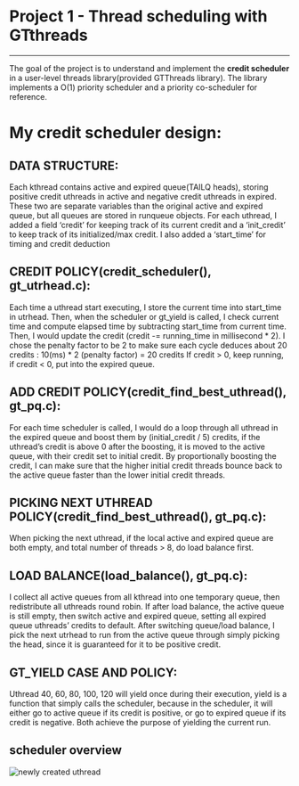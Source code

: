 # Project 1 - Thread scheduling with GTthreads

------

The goal of the project is to understand and implement the **credit scheduler** in a user-level threads library(provided GTThreads library).
The library implements a O(1) priority scheduler and a priority co-scheduler for reference.

# My credit scheduler design: 

## DATA STRUCTURE: 

Each kthread contains active and expired queue(TAILQ heads), storing positive credit uthreads in active and negative credit uthreads in expired. These two are separate variables than the original active and expired queue, but all queues are stored in runqueue objects. 
For each uthread, I added a field ‘credit’ for keeping track of its current credit and a ‘init_credit’ to keep track of its initialized/max credit. I also added a ‘start_time’ for timing and credit deduction

## CREDIT POLICY(credit_scheduler(), gt_utrhead.c): 

Each time a uthread start executing, I store the current time into start_time in utrhead. Then, when the scheduler or gt_yield is called, I check current time and compute elapsed time by subtracting start_time from current time. Then, I would update the credit (credit -= running_time in millisecond * 2).
I chose the penalty factor to be 2 to make sure each cycle deduces about 20 credits : 10(ms) * 2 (penalty factor) = 20 credits
If credit > 0, keep running, if credit < 0, put into the expired queue.

## ADD CREDIT POLICY(credit_find_best_uthread(), gt_pq.c): 

For each time scheduler is called, I would do a loop through all uthread in the expired queue and boost them by (initial_credit / 5) credits, if the uthread’s credit is above 0 after the boosting, it is moved to the active queue, with their credit set to initial credit. By proportionally boosting the credit, I can make sure that the higher initial credit threads bounce back to the active queue faster than the lower initial credit threads.

## PICKING NEXT UTHREAD POLICY(credit_find_best_uthread(), gt_pq.c): 

When picking the next uthread, if the local active and expired queue are both empty, and total number of threads > 8, do load balance first.

## LOAD BALANCE(load_balance(), gt_pq.c): 

I collect all active queues from all kthread into one temporary queue, then redistribute all uthreads round robin. 
If after load balance, the active queue is still empty, then switch active and expired queue, setting all expired queue uthreads’ credits to default. 
After switching queue/load balance, I pick the next utrhead to run from the active queue through simply picking the head, since it is guaranteed for it to be positive credit.

## GT_YIELD CASE AND POLICY: 

Uthread 40, 60, 80, 100, 120 will yield once during their execution, yield is a function that simply calls the scheduler, because in the scheduler, it will either go to active queue if its credit is positive, or go to expired queue if its credit is negative. Both achieve the purpose of yielding the current run.

## scheduler overview
![newly created uthread](https://github.com/user-attachments/assets/f4abc4c6-611f-4537-8d25-f2299e62db4b)

